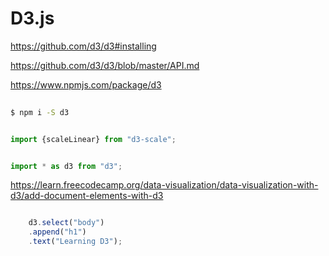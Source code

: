 # D3.js

https://github.com/d3/d3#installing

https://github.com/d3/d3/blob/master/API.md

https://www.npmjs.com/package/d3

```sh
    
$ npm i -S d3


```

```js

import {scaleLinear} from "d3-scale";


import * as d3 from "d3";

```


https://learn.freecodecamp.org/data-visualization/data-visualization-with-d3/add-document-elements-with-d3


```js

    d3.select("body")
    .append("h1")
    .text("Learning D3");

```
